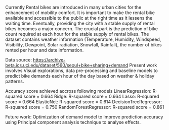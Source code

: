 Currently Rental bikes are introduced in many urban cities for the enhancement of mobility comfort. It is important to make the rental bike available and accessible to the public at the right time as it lessens the waiting time. Eventually, providing the city with a stable supply of rental bikes becomes a major concern. The crucial part is the prediction of bike count required at each hour for the stable supply of rental bikes.
The dataset contains weather information (Temperature, Humidity, Windspeed, Visibility, Dewpoint, Solar radiation, Snowfall, Rainfall), the number of bikes rented per hour and date information.

Data source: https://archive-beta.ics.uci.edu/dataset/560/seoul+bike+sharing+demand
Present work involves Visual explorations, data pre-processing and baseline models to predict bike demands each hour of the day based on weather & holiday patterns.

Accuracy score achieved accross following models 
  LinearRegression: R-squared score = 0.664
  Ridge: R-squared score = 0.664
  Lasso: R-squared score = 0.664
  ElasticNet: R-squared score = 0.614
  DecisionTreeRegressor: R-squared score = 0.750
  RandomForestRegressor: R-squared score = 0.861

Future work: Optimization of demand model to improve prediction accuracy using Principal component analysis technique to analyse effects.
